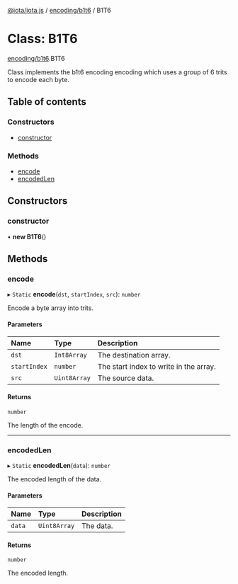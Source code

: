 [@iota/iota.js](../README.md) / [encoding/b1t6](../modules/encoding_b1t6.md) / B1T6

# Class: B1T6

[encoding/b1t6](../modules/encoding_b1t6.md).B1T6

Class implements the b1t6 encoding encoding which uses a group of 6 trits to encode each byte.

## Table of contents

### Constructors

- [constructor](encoding_b1t6.b1t6.md#constructor)

### Methods

- [encode](encoding_b1t6.b1t6.md#encode)
- [encodedLen](encoding_b1t6.b1t6.md#encodedlen)

## Constructors

### constructor

• **new B1T6**()

## Methods

### encode

▸ `Static` **encode**(`dst`, `startIndex`, `src`): `number`

Encode a byte array into trits.

#### Parameters

| Name | Type | Description |
| :------ | :------ | :------ |
| `dst` | `Int8Array` | The destination array. |
| `startIndex` | `number` | The start index to write in the array. |
| `src` | `Uint8Array` | The source data. |

#### Returns

`number`

The length of the encode.

___

### encodedLen

▸ `Static` **encodedLen**(`data`): `number`

The encoded length of the data.

#### Parameters

| Name | Type | Description |
| :------ | :------ | :------ |
| `data` | `Uint8Array` | The data. |

#### Returns

`number`

The encoded length.
